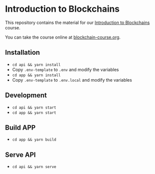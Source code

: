 # Introduction to Blockchains

This repository contains the material for our [Introduction to
Blockchains](https://blockchain-course.org) course.

You can take the course online at
[blockchain-course.org](https://blockchain-course.org/).

## Installation

- `cd api && yarn install`
- Copy `.env-template` to `.env` and modify the variables
- `cd app && yarn install`
- Copy `.env-template` to `.env.local` and modify the variables

## Development

- `cd api && yarn start`
- `cd app && yarn start`

## Build APP

- `cd app && yarn build`

## Serve API

- `cd api && yarn serve`

